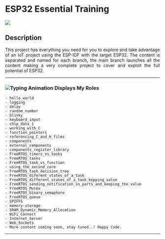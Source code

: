 # ESP32 Essential Training

<p align="start">
<img  src="https://res.cloudinary.com/rustlatamgroup/image/upload/v1685737299/FreeRTOS/ESP-IDF_Essential_Training_zvyfcn.png">
</p>

## Description

<p align="justify">
This project has everything you need for you to explore and take advantage of an IoT project using the ESP-IDF with the target ESP32.
The content is separated and named for each branch, the main branch launches all the content making a very complete project to cover and exploit the full potential of ESP32.
</p>

<hr>

### ![Typing Animation Displays My Roles](https://readme-typing-svg.herokuapp.com?color=%503385ff&lines=Each+Branch+is+a+Project;Learn+to+ESP32.!;)

    - hello_world
    - logging
    - delay
    - random_number
    - blinky
    - keyboard_input
    - chip_data_1
    - working_with_C
    - function_pointers
    - referencing_C_and_H_files
    - components
    - external_components
    - components_register_library
    - FreeRTOS_timers_vs_tasks
    - FreeRTOS_tasks
    - FreeRTOS_task_vs_function
    - using_the_second_core
    - FreeRTOS_task_decision_tree
    - FreeRTOS_diferent_states_of_a_task
    - FreeRTOS_different_states_of_a_task_kepping_value
    - FreeRTOS_sending_notification_in_parts_and_keeping_the_value
    - FreeRTOS_Mutex
    - FreeRTOS_binary_semaphore
    - FreeRTOS_queue
    - SPIFFS
    - memory-storage
    - SRAM_Dynamic_Memory_Allocation
    - WiFi_Connect
    - Internet_Server
    - Web_Sockets
    - More content coming soon, stay tuned..! Happy Code.

<hr/>

